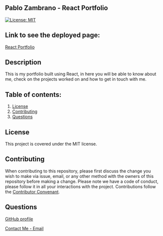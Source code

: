 ## Pablo Zambrano - React Portfolio

[![License: MIT](https://img.shields.io/badge/License-MIT-yellow.svg)](https://opensource.org/licenses/MIT)

## Link to see the deployed page:

[React Portfolio]()

## Description

This is my portfolio built using React, in here you will be able to know about me, check on the projects worked on and how to get in touch with me.

## Table of contents:

1. [License](#license)
2. [Contributing](#contributing)
3. [Questions](#questions)

## License

This project is covered under the MIT license.

## Contributing

When contributing to this repository, please first discuss the change you wish to make via issue, email, or any other method with the owners of this repository before making a change.
Please note we have a code of conduct, please follow it in all your interactions with the project.
Contributions follow the [Contributor Convenant](http://contributor-covenant.org/version/1/4/).

## Questions

[GitHub profile](http://github.com/PFZM)

[Contact Me - Email](mailto:pfzm@hotmail.com)
